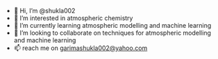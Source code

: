 - 👋 Hi, I’m @shukla002
- 👀 I’m interested in atmospheric chemistry
- 🌱 I’m currently learning atmospheric modelling and machine learning
- 💞️ I’m looking to collaborate on techniques for atmospheric modelling and machine learning
- 📫 reach me on garimashukla002@yahoo.com

<!---
shukla002/shukla002 is a ✨ special ✨ repository because its `README.md` (this file) appears on your GitHub profile.
You can click the Preview link to take a look at your changes.
--->
